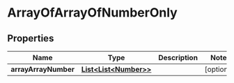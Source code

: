 

# ArrayOfArrayOfNumberOnly

## Properties

Name | Type | Description | Notes
------------ | ------------- | ------------- | -------------
**arrayArrayNumber** | [**List&lt;List&lt;Number&gt;&gt;**](List.md) |  |  [optional]



